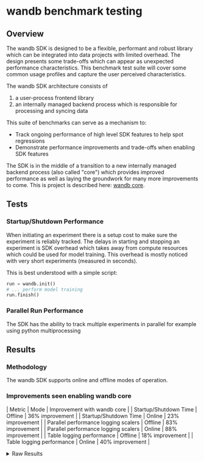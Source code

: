 # wandb benchmark testing

## Overview

The wandb SDK is designed to be a flexible, performant and robust library which can be integrated into data projects with limited overhead.  The design presents some trade-offs which can appear as unexpected performance characteristics.   This benchmark test suite will cover some common usage profiles and capture the user perceived characteristics.

The wandb SDK architecture consists of 
1) a user-process frontend library
2) an internally managed backend process which is responsible for processing and syncing data 

This suite of benchmarks can serve as a mechanism to:
- Track ongoing performance of high level SDK features to help spot regressions
- Demonstrate performance improvements and trade-offs when enabling SDK features

The SDK is in the middle of a transition to a new internally managed backend process (also called "core") which provides improved performance as well as laying the groundwork for many more improvements to come.   This is project is described here:
[wandb core](https://github.com/wandb/wandb/blob/main/core/README.md).

## Tests

### Startup/Shutdown Performance

When initiating an experiment there is a setup cost to make sure the experiment is reliably tracked.  The delays in starting and stopping an experiment is SDK overhead which takes away from compute resources which could be used for model training.  This overhead is mostly noticed with very short experiments (measured in seconds).

This is best understood with a simple script:
```python
run = wandb.init()
# ... perform model training
run.finish()
```

### Parallel Run Performance

The SDK has the ability to track multiple experiments in parallel for example using python multiprocessing

## Results

### Methodology

The wandb SDK supports online and offline modes of operation.

### Improvements seen enabling wandb core

| Metric | Mode | Improvement with wandb core |
| Startup/Shutdown Time | Offline | 36% improvement |
| Startup/Shutdown Time | Online | 23% improvement |
| Parallel performance logging scalers | Offline | 83% improvement |
| Parallel performance logging scalers | Online | 88% improvement |
| Table logging performance | Offline | 18% improvement |
| Table logging performance | Online | 40% improvement |

<details>
<summary>Raw Results</summary>

```
v1-2024-04-11-0,,v1-empty,"mode=offline,core=false",,,,,time_load,1.9792468547821045
v1-2024-04-11-0,,v1-empty,"mode=offline,core=true",,,,,time_load,1.5073113441467285
v1-2024-04-11-0,,v1-empty,"mode=online,core=false",,,,,time_load,2.9091131687164307
v1-2024-04-11-0,,v1-empty,"mode=online,core=true",,,,,time_load,1.8496718406677246
v1-2024-04-11-0,,v1-scalers,"mode=offline,core=false",,,,,time_load,10.043172836303711
v1-2024-04-11-0,,v1-scalers,"mode=offline,core=true",,,,,time_load,1.6653656959533691
v1-2024-04-11-0,,v1-scalers,"mode=online,core=false",,,,,time_load,16.66104531288147
v1-2024-04-11-0,,v1-scalers,"mode=online,core=true",,,,,time_load,1.9638187885284424
v1-2024-04-11-0,,v1-tables,"mode=offline,core=false",,,,,time_load,4.849104166030884
v1-2024-04-11-0,,v1-tables,"mode=offline,core=true",,,,,time_load,3.985367774963379
v1-2024-04-11-0,,v1-tables,"mode=online,core=false",,,,,time_load,26.990600109100342
v1-2024-04-11-0,,v1-tables,"mode=online,core=true",,,,,time_load,16.211838960647583
```
</details>
